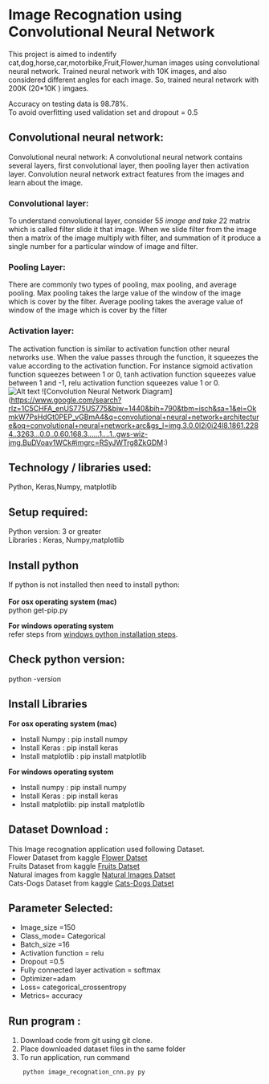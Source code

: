 # Image Recognation using Convolutional Neural Network

This project is aimed to indentify cat,dog,horse,car,motorbike,Fruit,Flower,human images using convolutional neural network.
Trained neural network with 10K images, and also considered different angles for each image. So, trained neural network with 200K (20*10K ) imgaes.<br />

Accuracy on testing data is 98.78%.<br />
To avoid overfitting used validation set and dropout = 0.5<br />

## Convolutional neural network:
Convolutional neural network:
A convolutional neural network contains several layers, first convolutional layer, then
pooling layer then activation layer.
Convolution neural network extract features from the images and learn about the image.
### Convolutional layer:
To understand convolutional layer, consider 5*5 image and take 2*2 matrix which is
called filter slide it that image. When we slide filter from the image then a matrix of the
image multiply with filter, and summation of it produce a single number for a particular
window of image and filter.

### Pooling Layer:
There are commonly two types of pooling, max pooling, and average pooling. Max pooling
takes the large value of the window of the image which is cover by the filter. Average
pooling takes the average value of window of the image which is cover by the filter
### Activation layer:
The activation function is similar to activation function other neural networks use. When
the value passes through the function, it squeezes the value according to the activation
function. For instance sigmoid activation function squeezes between 1 or 0, tanh
activation function squeezes value between 1 and -1, relu activation function squeezes
value 1 or 0.<br />
![Alt text](https://www.google.com/search?rlz=1C5CHFA_enUS775US775&biw=1440&bih=790&tbm=isch&sa=1&ei=OkmkW7PsHdGt0PEP_vGBmA4&q=convolutional+neural+network+architecture&oq=convolutional+neural+network+arc&gs_l=img.3.0.0l2j0i24l8.1861.2284..3263...0.0..0.60.168.3......1....1..gws-wiz-img.BuDVoav1WCk#imgrc=RSyJWTrg8ZkGDM: "Optional title")
![Convolution Neural Network Diagram] (https://www.google.com/search?rlz=1C5CHFA_enUS775US775&biw=1440&bih=790&tbm=isch&sa=1&ei=OkmkW7PsHdGt0PEP_vGBmA4&q=convolutional+neural+network+architecture&oq=convolutional+neural+network+arc&gs_l=img.3.0.0l2j0i24l8.1861.2284..3263...0.0..0.60.168.3......1....1..gws-wiz-img.BuDVoav1WCk#imgrc=RSyJWTrg8ZkGDM:)


## Technology / libraries used: <br />
Python, Keras,Numpy, matplotlib

## Setup required:<br />
Python version: 3 or greater<br />
Libraries : Keras, Numpy,matplotlib


## Install python <br />
If python is not installed then need to install python:<br />
<br />
**For  osx operating system (mac)**<br />
	python get-pip.py 

**For windows operating system**<br />
	refer steps from [windows python installation steps](https://docs.python.org/3/using/windows.html).<br />
	

## Check python version:
python -version<br />


## Install Libraries<br /> 

**For  osx operating system (mac)**<br />
* Install Numpy : pip install numpy<br />
* Install  Keras : pip install keras<br />
* Install  matplotlib : pip install matplotlib<br />


**For windows operating system**<br />
* Install numpy : pip install numpy<br />
* Install Keras : pip install keras<br />
* Install  matplotlib: pip install matplotlib<br />


## Dataset Download :<br />
This Image recognation application used following Dataset.<br />
Flower Dataset from kaggle [Flower Datset](https://www.kaggle.com/alxmamaev/flowers-recognition)<br />
Fruits Dataset from kaggle [Fruits Datset](https://www.kaggle.com/moltean/fruits/discussion/54011)<br />
Natural images from kaggle [Natural Images Datset](https://www.kaggle.com/prasunroy/natural-images)<br />
Cats-Dogs Dataset from kaggle [Cats-Dogs Datset](https://www.kaggle.com/c/dogs-vs-cats)<br />


## Parameter Selected:<br />
* Image_size =150<br />
* Class_mode= Categorical<br />
* Batch_size =16<br />
* Activation function = relu<br />
* Dropout =0.5<br />
* Fully connected layer activation = softmax<br />
* Optimizer=adam<br />
* Loss= categorical_crossentropy<br />
* Metrics= accuracy<br />

## Run program : <br />
1. Download code from git  using  git clone.
2. Place downloaded dataset files in the same folder
3. To run application, run command 
```
	python image_recognation_cnn.py py
```
